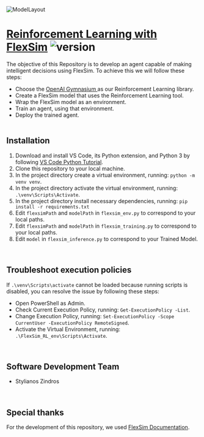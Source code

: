 ![ModelLayout](https://github.com/user-attachments/assets/65e31a9c-192a-4362-800a-4c26ce68e38d)

# [Reinforcement Learning with FlexSim]([https://hot.dit.hua.gr/](https://docs.flexsim.com/en/24.2/ModelLogic/ReinforcementLearning/KeyConcepts/KeyConcepts.html)) ![version](https://img.shields.io/badge/version-1.0.0-blue.svg)

The objective of this Repository is to develop an agent capable of making intelligent decisions using FlexSim. To achieve this we will follow these steps:
* Choose the [OpenAI Gymnasium ](https://gymnasium.farama.org/index.html) as our Reinforcement Learning library.
* Create a FlexSim model that uses the Reinforcement Learning tool.
* Wrap the FlexSim model as an environment.
* Train an agent, using that environment.
* Deploy the trained agent.
<br/><br/>

## Installation
1) Download and install VS Code, its Python extension, and Python 3 by following [VS Code Python Tutorial](https://code.visualstudio.com/docs/python/python-tutorial).
2) Clone this repository to your local machine.
3) In the project directory create a virtual environment, running: `python -m venv venv`.
4) In the project directory activate the virtual environment, running: `.\venv\Scripts\Activate`.
5) In the project directory install necessary dependencies, running: `pip install -r requirements.txt`
6) Edit `flexsimPath` and `modelPath` in `flexsim_env.py` to correspond to your local paths.
7) Edit `flexsimPath` and `modelPath` in `flexsim_training.py` to correspond to your local paths.
8) Edit `model` in `flexsim_inference.py` to correspond to your Trained Model.
<br/>

## Troubleshoot execution policies
If `.\venv\Scripts\activate` cannot be loaded because running scripts is disabled, you can resolve the issue by following these steps:
* Open PowerShell as Admin.
* Check Current Execution Policy, running: `Get-ExecutionPolicy -List`.
* Change Execution Policy, running: `Set-ExecutionPolicy -Scope CurrentUser -ExecutionPolicy RemoteSigned`.
* Activate the Virtual Environment, running: `.\FlexSim_RL_env\Scripts\Activate`.
<br/>

## Software Development Team
* Stylianos Zindros
<br/>

## Special thanks
For the development of this repository, we used [FlexSim Documentation](https://docs.flexsim.com/en/24.2/Introduction/Welcome/Welcome.html).
